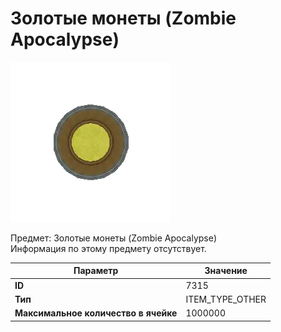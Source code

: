 # Золотые монеты (Zombie Apocalypse)

![Item Image](../img/7315.webp?raw=true)

Предмет: Золотые монеты (Zombie Apocalypse)<br>Информация по этому предмету отсутствует.


| Параметр | Значение |
|----------|----------|
| **ID** | 7315 |
| **Тип** | ITEM_TYPE_OTHER |
| **Максимальное количество в ячейке** | 1000000 |

